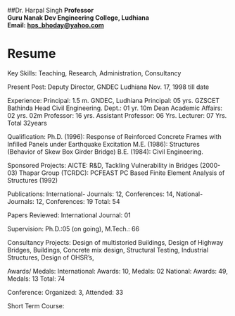 ##Dr. Harpal Singh
**Professor**  
**Guru Nanak Dev Engineering College, Ludhiana**  
**Email: hps_bhoday@yahoo.com**

# Resume
Key Skills: Teaching, Research, Administration, Consultancy

Present Post: Deputy Director, GNDEC Ludhiana Nov. 17, 1998 till date

Experience:
Principal: 1.5 m. GNDEC, Ludhiana
Principal: 05 yrs. GZSCET Bathinda
Head Civil Engineering. Dept.: 01 yr. 10m
Dean Academic Affairs: 02 yrs. 02m
Professor: 16 yrs.
Assistant Professor: 06 Yrs.
Lecturer: 07 Yrs.                                          
Total 32years

Qualification:
Ph.D. (1996): Response of Reinforced Concrete Frames with Infilled Panels under Earthquake Excitation
M.E. (1986): Structures (Behavior of Skew Box Girder Bridge)
B.E. (1984): Civil Engineering.

 Sponsored Projects:
AICTE: R&D, Tackling Vulnerability in Bridges (2000-03)
Thapar Group (TCRDC): PCFEAST PC Based Finite Element Analysis of Structures (1992)

Publications: International- Journals: 12, Conferences: 14, National- Journals: 12, Conferences: 19
        Total: 54

Papers Reviewed:
International Journal: 01

Supervision: Ph.D.:05 (on going), M.Tech.: 66

Consultancy Projects:
Design of multistoried Buildings, Design of Highway Bridges, Buildings, Concrete mix design, Structural Testing, Industrial Structures, Design of OHSR’s,

Awards/ Medals:
International:  Awards: 10, Medals: 02
National: Awards: 49, Medals: 13
Total: 74

Conference:
Organized: 3, Attended: 33

Short Term Course:
